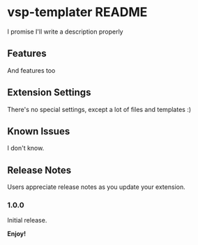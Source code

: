 # vsp-templater README

I promise I'll write a description properly

## Features

And features too


## Extension Settings

There's no special settings, except a lot of files and templates :)

## Known Issues

I don't know.

## Release Notes

Users appreciate release notes as you update your extension.

### 1.0.0

Initial release.


**Enjoy!**
